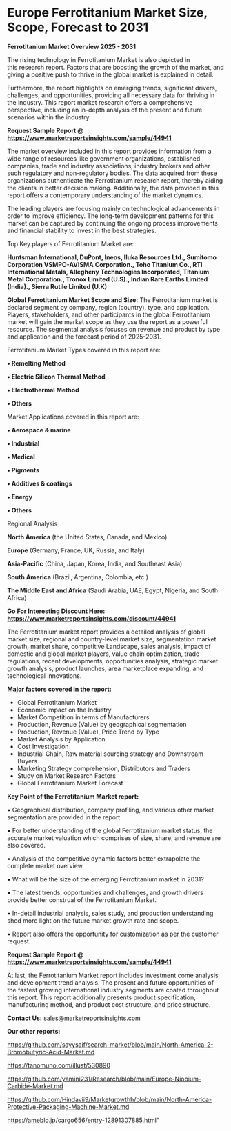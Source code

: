 # Europe Ferrotitanium Market Size, Scope, Forecast to 2031

<Strong> Ferrotitanium Market Overview 2025 - 2031</strong>

The rising technology in Ferrotitanium Market is also depicted in this research report. Factors that are boosting the growth of the market, and giving a positive push to thrive in the global market is explained in detail.

Furthermore, the report highlights on emerging trends, significant drivers, challenges, and opportunities, providing all necessary data for thriving in the industry. This report market research offers a comprehensive perspective, including an in-depth analysis of the present and future scenarios within the industry.

<strong>Request Sample Report @ <a href=https://www.marketreportsinsights.com/sample/44941>https://www.marketreportsinsights.com/sample/44941</a></strong>

The market overview included in this report provides information from a wide range of resources like government organizations, established companies, trade and industry associations, industry brokers and other such regulatory and non-regulatory bodies. The data acquired from these organizations authenticate the Ferrotitanium research report, thereby aiding the clients in better decision making. Additionally, the data provided in this report offers a contemporary understanding of the market dynamics.

The leading players are focusing mainly on technological advancements in order to improve efficiency. The long-term development patterns for this market can be captured by continuing the ongoing process improvements and financial stability to invest in the best strategies.

Top Key players of Ferrotitanium Market are:

<strong>Huntsman International, DuPont, Ineos, Iluka Resources Ltd., Sumitomo Corporation VSMPO-AVISMA Corporation., Toho Titanium Co., RTI International Metals, Allegheny Technologies Incorporated, Titanium Metal Corporation., Tronox Limited (U.S)., Indian Rare Earths Limited (India)., Sierra Rutile Limited (U.K)</strong>

<strong><b>Global Ferrotitanium Market Scope and Size:</b></strong>
The Ferrotitanium market is declared segment by company, region (country), type, and application. Players, stakeholders, and other participants in the global Ferrotitanium market will gain the market scope as they use the report as a powerful resource. The segmental analysis focuses on revenue and product by type and application and the forecast period of 2025-2031.

Ferrotitanium Market Types covered in this report are:

<strong>•  Remelting Method

•  Electric Silicon Thermal Method

•  Electrothermal Method

•  Others</strong>

Market Applications covered in this report are:

<strong>•  Aerospace & marine

•  Industrial

•  Medical

•  Pigments

•  Additives & coatings

•  Energy

•  Others</strong> 

Regional Analysis

<strong>North America</strong> (the United States, Canada, and Mexico)

<strong>Europe</strong> (Germany, France, UK, Russia, and Italy)

<strong>Asia-Pacific</strong> (China, Japan, Korea, India, and Southeast Asia)

<strong>South America</strong> (Brazil, Argentina, Colombia, etc.)

<strong>The Middle East and Africa</strong> (Saudi Arabia, UAE, Egypt, Nigeria, and South Africa)

<strong>Go For Interesting Discount Here: <a href=https://www.marketreportsinsights.com/discount/44941>https://www.marketreportsinsights.com/discount/44941</a></strong>

The Ferrotitanium market report provides a detailed analysis of global market size, regional and country-level market size, segmentation market growth, market share, competitive Landscape, sales analysis, impact of domestic and global market players, value chain optimization, trade regulations, recent developments, opportunities analysis, strategic market growth analysis, product launches, area marketplace expanding, and technological innovations.

<strong><b>Major factors covered in the report:</b></strong>
<ul>
  <li>Global Ferrotitanium Market </li>
  <li>Economic Impact on the Industry</li>
  <li>Market Competition in terms of Manufacturers</li>
  <li>Production, Revenue (Value) by geographical segmentation</li>
  <li>Production, Revenue (Value), Price Trend by Type</li>
  <li>Market Analysis by Application</li>
  <li>Cost Investigation</li>
  <li>Industrial Chain, Raw material sourcing strategy and Downstream Buyers</li>
  <li>Marketing Strategy comprehension, Distributors and Traders</li>
  <li>Study on Market Research Factors</li>
  <li>Global Ferrotitanium Market Forecast</li>
</ul>

<strong><b>Key Point of the Ferrotitanium Market report:</b></strong>

• Geographical distribution, company profiling, and various other market segmentation are provided in the report.

• For better understanding of the global Ferrotitanium market status, the accurate market valuation which comprises of size, share, and revenue are also covered.

• Analysis of the competitive dynamic factors better extrapolate the complete market overview

• What will be the size of the emerging Ferrotitanium market in 2031?

• The latest trends, opportunities and challenges, and growth drivers provide better construal of the Ferrotitanium Market.

• In-detail industrial analysis, sales study, and production understanding shed more light on the future market growth rate and scope.

• Report also offers the opportunity for customization as per the customer request.

<strong>Request Sample Report @ <a href=https://www.marketreportsinsights.com/sample/44941>https://www.marketreportsinsights.com/sample/44941</a></strong>

At last, the Ferrotitanium Market report includes investment come analysis and development trend analysis. The present and future opportunities of the fastest growing international industry segments are coated throughout this report. This report additionally presents product specification, manufacturing method, and product cost structure, and price structure.

<strong>Contact Us:</strong>
sales@marketreportsinsights.com

<strong>Our other reports:</strong>

<a href=https://github.com/sayysaif/search-market/blob/main/North-America-2-Bromobutyric-Acid-Market.md>https://github.com/sayysaif/search-market/blob/main/North-America-2-Bromobutyric-Acid-Market.md</a>

<a href=https://tanomuno.com/illust/530890>https://tanomuno.com/illust/530890</a>

<a href=https://github.com/yamini231/Research/blob/main/Europe-Niobium-Carbide-Market.md>https://github.com/yamini231/Research/blob/main/Europe-Niobium-Carbide-Market.md</a>

<a href=https://github.com/Hindavii9/Marketgrowthh/blob/main/North-America-Protective-Packaging-Machine-Market.md>https://github.com/Hindavii9/Marketgrowthh/blob/main/North-America-Protective-Packaging-Machine-Market.md</a>

<a href=https://ameblo.jp/cargo656/entry-12891307885.html>https://ameblo.jp/cargo656/entry-12891307885.html</a>"
